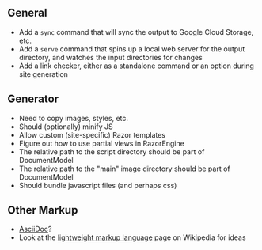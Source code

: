 
## General ##

- Add a `sync` command that will sync the output to Google Cloud Storage, etc.
- Add a `serve` command that spins up a local web server for the output directory, and watches the input directories for changes
- Add a link checker, either as a standalone command or an option during site generation

## Generator ##

- Need to copy images, styles, etc.
- Should (optionally) minify JS
- Allow custom (site-specific) Razor templates
- Figure out how to use partial views in RazorEngine
- The relative path to the script directory should be part of DocumentModel
- The relative path to the "main" image directory should be part of DocumentModel
- Should bundle javascript files (and perhaps css)


## Other Markup ##

- [AsciiDoc](http://www.methods.co.nz/asciidoc/)?
- Look at the [lightweight markup language](https://en.wikipedia.org/wiki/Lightweight_markup_language) page on Wikipedia for ideas
